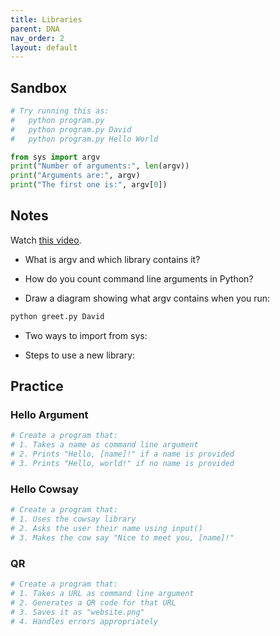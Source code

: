 ```yaml
---
title: Libraries
parent: DNA
nav_order: 2
layout: default
---
```


## Sandbox
```python
# Try running this as:
#   python program.py
#   python program.py David
#   python program.py Hello World

from sys import argv
print("Number of arguments:", len(argv))
print("Arguments are:", argv)
print("The first one is:", argv[0])

```

## Notes
Watch [this video](https://youtu.be/EHi0RDZ31VA?si=T0z9_GFoLex5bZ7g&t=7185).

- What is argv and which library contains it?
- How do you count command line arguments in Python?

- Draw a diagram showing what argv contains when you run:
```python
python greet.py David
```

- Two ways to import from sys:

- Steps to use a new library:

## Practice

### Hello Argument
```python
# Create a program that:
# 1. Takes a name as command line argument
# 2. Prints "Hello, [name]!" if a name is provided
# 3. Prints "Hello, world!" if no name is provided
```

### Hello Cowsay
```python
# Create a program that:
# 1. Uses the cowsay library
# 2. Asks the user their name using input()
# 3. Makes the cow say "Nice to meet you, [name]!"
```

### QR
```python
# Create a program that:
# 1. Takes a URL as command line argument
# 2. Generates a QR code for that URL
# 3. Saves it as "website.png"
# 4. Handles errors appropriately
```
